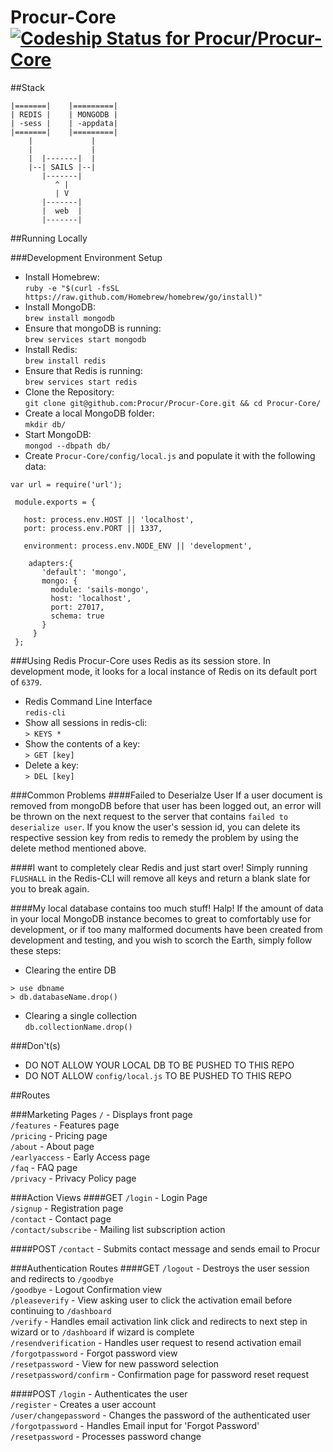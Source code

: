 # Procur-Core [ ![Codeship Status for Procur/Procur-Core](https://www.codeship.io/projects/ca4ebbc0-ed93-0131-89c3-324801df83ad/status)](https://www.codeship.io/projects/26702)
##Stack
```
|=======|    |=========|
| REDIS |    | MONGODB |
| -sess |    | -appdata|
|=======|    |=========|
    |             |
    |             |
    |  |-------|  |
    |--| SAILS |--|
       |-------|
          ^ |
          | V
       |-------|
       |  web  |
       |-------|
```
##Running Locally  

###Development Environment Setup
* Install Homebrew:  
`ruby -e "$(curl -fsSL https://raw.github.com/Homebrew/homebrew/go/install)"`  
* Install MongoDB:  
`brew install mongodb`  
* Ensure that mongoDB is running:  
`brew services start mongodb`  
* Install Redis:  
`brew install redis`  
* Ensure that Redis is running:  
`brew services start redis`
* Clone the Repository:  
`git clone git@github.com:Procur/Procur-Core.git && cd Procur-Core/`  
* Create a local MongoDB folder:  
`mkdir db/`  
* Start MongoDB:  
`mongod --dbpath db/`  
* Create `Procur-Core/config/local.js` and populate it with the following data:
```
var url = require('url');
 
 module.exports = {
 
   host: process.env.HOST || 'localhost',
   port: process.env.PORT || 1337,
 
   environment: process.env.NODE_ENV || 'development',
 
    adapters:{
       'default': 'mongo',
       mongo: {
         module: 'sails-mongo',
         host: 'localhost',
         port: 27017,
         schema: true
       }
     }
 };
```

###Using Redis
Procur-Core uses Redis as its session store. In development mode, it looks for a local instance of Redis on its default port of `6379`.  
* Redis Command Line Interface  
`redis-cli`  
* Show all sessions in redis-cli:  
`> KEYS *`  
* Show the contents of a key:  
`> GET [key]`  
* Delete a key:  
`> DEL [key]`

###Common Problems
####Failed to Deserialze User
If a user document is removed from mongoDB before that user has been logged out, an error will be thrown on the next request to the server that contains `failed to deserialize user`. If you know the user's session id, you can delete its respective session key from redis to remedy the problem by using the delete method mentioned above.

####I want to completely clear Redis and just start over!
Simply running `FLUSHALL` in the Redis-CLI will remove all keys and return a blank slate for you to break again.

####My local database contains too much stuff! Halp!
If the amount of data in your local MongoDB instance becomes to great to comfortably use for development, or if too many malformed documents have been created from development and testing, and you wish to scorch the Earth, simply follow these steps:  
* Clearing the entire DB  
```
> use dbname
> db.databaseName.drop()
```
* Clearing a single collection  
`db.collectionName.drop()`

###Don't(s)
* DO NOT ALLOW YOUR LOCAL DB TO BE PUSHED TO THIS REPO
* DO NOT ALLOW `config/local.js` TO BE PUSHED TO THIS REPO

##Routes

###Marketing Pages
`/` - Displays front page  
`/features` - Features page  
`/pricing` - Pricing page  
`/about` - About page  
`/earlyaccess` - Early Access page  
`/faq` - FAQ page  
`/privacy` - Privacy Policy page  


###Action Views
####GET
`/login` - Login Page  
`/signup` - Registration page  
`/contact` - Contact page  
`/contact/subscribe` - Mailing list subscription action  

####POST
`/contact` - Submits contact message and sends email to Procur  

###Authentication Routes
####GET
`/logout` - Destroys the user session and redirects to `/goodbye`  
`/goodbye` - Logout Confirmation view  
`/pleaseverify` - View asking user to click the activation email before continuing to `/dashboard`  
`/verify` - Handles email activation link click and redirects to next step in wizard or to `/dashboard` if wizard is complete  
`/resendverification` - Handles user request to resend activation email  
`/forgotpassword` - Forgot password view  
`/resetpassword` - View for new password selection  
`/resetpassword/confirm` - Confirmation page for password reset request  

####POST
`/login` - Authenticates the user  
`/register` - Creates a user account  
`/user/changepassword` - Changes the password of the authenticated user  
`/forgotpassword` - Handles Email input for 'Forgot Password'  
`/resetpassword` - Processes password change  